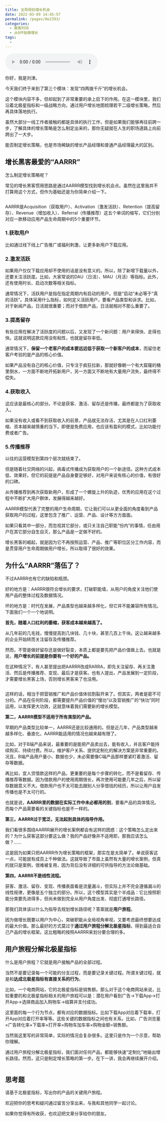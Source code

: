 ```yaml
---
title: 全局规划增长机会
date: 2022-03-09 14:45:57
permalink: /pages/0e2393/
categories:
  - 极客时间
  - 从0开始做增长
tags:
  - 
---
```

<audio title="19.全局规划增长机会" src="https://static001.geekbang.org/resource/audio/b0/b7/b0ee7d89f339bec8092483582d073eb7.mp3" controls="controls"></audio> 
<p>你好，我是刘津。</p><p>今天我们终于来到了第三个模块：发现“四两拨千斤”的增长机会。</p><p>这个模块内容不多，但却起到了非常重要的承上启下的作用。在这一模块里，我们沿着北极星指标和一级战略方向，通过用户增长地图梳理若干二级增长策略，然后再具体落地执行。</p><p>虽然大部分一线工作者接触的都是具体的执行工作，但是如果我们能够再往前跨一步，了解具体的增长策略是怎么制定出来的，那你无疑就在人生的职场道路上向前跨出了一大步。</p><p><span class="orange">能否制定增长策略，也是市场稀缺的增长产品经理和普通产品经理最大的区别。</span></p><h2>增长黑客最爱的“AARRR”</h2><p>怎么制定增长策略呢？</p><p>常见的增长黑客惯用思路是通过AARRR模型找到增长机会点。虽然在这里我并不打算用这个方式，但作为基础还是为你简单介绍一下。</p><p><img src="https://static001.geekbang.org/resource/image/85/22/85c970137404bfed20a3b3c7b0780a22.png" alt=""></p><p>AARRR是Acquisition（获取用户）、Activation（激发活跃）、Retention（提高留存）、Revenue（增加收入）、Referral（传播推荐）这五个单词的缩写，它们分别对应一款移动应用产品生命周期中的5个重要环节。</p><h3>1.获取用户</h3><p>比如通过线下线上广告推广或福利刺激，让更多新用户下载应用。</p><h3>2.激发活跃</h3><p>如果用户仅仅下载应用却不使用的话是没有意义的。所以，除了新增下载量以外，还要关注活跃度。比如，大家常说的DAU（日活）、MAU（月活）等指标。此外，还有使用时长、启动次数等相关指标。</p><!-- [[[read_end]]] --><p>通常情况下，活跃用户是指在指定周期内有启动的用户。但是“启动”未必等于“真的活跃”。具体采用什么指标，如何定义活跃用户，要看产品类型和诉求。比如，对于新闻产品，日活就很重要；而对于借款产品，日活就相对不那么重要了。</p><h3>3.提高留存</h3><p>有些应用在解决了活跃度的问题以后，又发现了一个新问题：用户来得快、走得也快。这就说明这款应用没有粘性，也就是留存率低。</p><p>通常情况下，<strong>保留一个老客户的成本要远远低于获取一个新客户的成本</strong>，而留住老客户考验的是产品的核心价值。</p><p>如果产品没有自己的核心价值，只专注于疯狂拉新，那就好像朝一个有大窟窿的桶里倒水，一方面不断地开拓新用户，另一方面又不断地有大量用户流失，最终得不偿失。</p><h3>4.获取收入</h3><p>这应该是最核心的部分。不论是获客、激活、留存还是传播，最终都是为了获取收入。</p><p>如果没有收入或看不到获取收入的前景，产品就无法存活，尤其是在人口红利萎缩、资本越来越慎重的当下。即便是免费应用，也应该有盈利的模式，比如功能付费或者广告。</p><h3>5.传播推荐</h3><p>以往的运营模型到第四个层次就结束了。</p><p>但是随着社交网络的兴起，病毒式传播成为获取用户的一个新途径。这种方式成本低、效果好。但它的前提是产品自身要足够好，对用户来说有核心的价值，有很好的口碑。</p><p>从传播推荐到再次获取新用户，形成了一个螺旋上升的轨迹，优秀的应用在这个过程中不断扩大用户群体，发展得越来越好。</p><p>AARRR模型代表了完整的用户生命周期，它让我们可以从更全面的角度看到产品获取用户的过程，这里包含了推广、运营、产品、设计等方方面面。</p><p>如果只看其中一部分，而忽视其它部分，或只关注自己职能“份内”的事情，任由用户在其它部分自生自灭，那么产品是一定做不好的。</p><p>增长黑客的崛起，就是因为它不再按照运营、产品、推广等职位区分工作内容，而是贯穿用户生命周期做用户增长，所以取得了很好的效果。</p><h2>为什么“AARRR”落伍了？</h2><p>不过AARRR也有它的缺陷和瓶颈。</p><p>好的地方是：AARRR很符合增长的要求，打破职能墙，从用户的角度关注他们使用产品的整体过程及数据情况。</p><p>坏的地方是：时代在发展，产品类型也越来越多样化，但它并不能兼容所有情况。下面我们一个一个地说明。</p><p><strong>首先，随着人口红利的萎缩，获客成本越来越高了。</strong></p><p>从几年前的几毛钱，慢慢提高到几块钱、几十块，甚至几百上千块。这让越来越多的企业开始转而关注留存及传播推荐。</p><p>然而，不管是做好留存还是做好裂变，本质上都是要先把产品价值做上去。也就是说，<strong>用户增长的前提是你要有一个好的产品。</strong></p><p>在这种情况下，有人甚至提出把AARRR改成RARRA，即先关注留存、再关注激活、然后是传播推荐、变现、最后才是获客。也有人提出，产品发展到一定阶段，才需要增长黑客上场，否则增长黑客来了也没用。</p><p><img src="https://static001.geekbang.org/resource/image/f7/e5/f776c374b040b4170ae6aea3ea3bbae5.png" alt=""></p><p>这样的话，相当于把营销推广和产品价值体验割裂开来了。但其实，两者是密不可分的。<span class="orange">产品在任何阶段，都需要提升产品价值的“慢功”以及营销推广的“快功”同时运用，以发挥更大功效</span>，这就意味着我们需要新的增长模型。</p><p><strong>第二，AARRR模型不适用于所有类型的产品。</strong></p><p>早期的产品类型比较单一，AARRR还是比较通用的。但是近几年，产品类型越来越多样化、垂直化，AARRR能适用的情况也越来越有限了。</p><p>比如，对于B端产品来说，最重要的是能把产品卖出去，能有收入，并且客户能持续购买、持续付费。所以，维护客户关系、提供定制化的解决方案是非常重要的。况且，B端产品用户量小、数据也少，未必需要像C端产品那样要紧盯着激活、留存等数据。</p><p>再比如，宜人贷借款这样的产品，更重要的是每个步骤的转化，而不是看留存、传播推荐等数据。因为借款用户的使用周期很长，再次使用可能要几年之后，所以留存数据意义不大。借款用户也不太可能去跟别人分享借钱的经历，所以让用户自发传播也是不太可行的。</p><p>也就是说，<strong>AARRR里的数据在实际工作中未必都用的到</strong>，要看产品的具体情况。而每个产品需要看的关键指标也是不一样的。</p><p><strong>第三，AARRR过于宽泛，无法起到具体的指导作用。</strong></p><p>我们看很多围绕AARRR展开的增长案例都会有这样的困惑：这个策略怎么定出来的？为什么获客这部分要这么做？我的产品好像并不适用耶，那我应该怎么做？……</p><p>这是因为如果只把AARRR作为增长策略的框架，那实在是太简单了。单说获客这一点，可能就有成百上千种做法。这就导致了市面上虽然有大量的增长案例，但真的就只是案例，很难被复用，因为背后没有详细的可供指导的方法论做基础。</p><p><strong>第四，AARRR不是线性流程。</strong></p><p>获客、激活、留存、变现、传播表面看是流量漏斗，但实际上并不完全遵循漏斗的线性规律，更像是五个独立的部分。所以，这个模型其实是个半成品：它比按照职能分类要先进得多，但尚未做到完全从用户角度出发、彻底打通增长路径。</p><p>那我们具体该以什么为指导去规划增长路径呢？答案就是<strong>用户旅程</strong>。</p><p>因为做增长既要以用户为中心，突破职能从全局视角审视，又要考虑最终想要达成的最大价值。那么最好的方式莫过于<strong>通过用户旅程分解北极星指标</strong>，得到最适合自己产品的增长框架。这比粗略的按照AARRR来划分要合理的多。</p><h2>用户旅程分解北极星指标</h2><p>什么是用户旅程？它就是用户接触产品的全部过程。</p><p>当然不是要记录每一个可能的分支过程，而是要记录关键过程。所谓关键过程，就是和<strong>达成北极星指标有直接关系的行为</strong>。</p><p>比如，一个电商网站，它的北极星指标是销售额。那么对于这个电商网站来说，比较重要的和北极星指标相关的用户旅程可以是：潜在用户看到广告→下载App→打开App→选择商品加入购物车→结算并支付成功。</p><p>这里面的每一个行为节点，都有对应的数据指标。比如下载App对应着下载率，打开App对应着打开率等等。这些关键的数据指标之间也有关系。比如，广告浏览量×广告转化率×下载率×打开率×购物车加车率×购物金额=销售额。</p><p>当然我这里写的非常简单，实际的情况会复杂很多。这里只是作为一个示意，帮助你理解。</p><p>通过用户旅程分解北极星指标，我们面对任何产品，都能够快速“定制化”地输出增长路径。然而，这只是制定增长策略的第一步。在下一讲，我会再继续展开介绍。</p><p><img src="https://static001.geekbang.org/resource/image/cf/a9/cfeaea7c146ede7020145997a7bf16a9.png" alt=""></p><h2>思考题</h2><p>请基于北极星指标，写出你的产品的关键用户旅程。</p><p>欢迎把你的思考和疑问通过留言分享出来，与我和其他同学一起讨论。</p><p>如果你觉得有所收获，也欢迎把文章分享给你的朋友。</p><p></p>